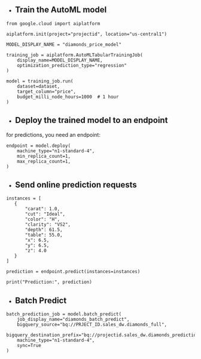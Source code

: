 + ## Train the AutoML model

```
from google.cloud import aiplatform

aiplatform.init(project="projectid", location="us-central1")

MODEL_DISPLAY_NAME = "diamonds_price_model"

training_job = aiplatform.AutoMLTabularTrainingJob(
    display_name=MODEL_DISPLAY_NAME,
    optimization_prediction_type="regression"
)

model = training_job.run(
    dataset=dataset,
    target_column="price",
    budget_milli_node_hours=1000  # 1 hour
)
```


+ ## Deploy the trained model to an endpoint
for predictions, you need an endpoint:

```
endpoint = model.deploy(
    machine_type="n1-standard-4",
    min_replica_count=1,
    max_replica_count=1,
)
```

 + ## Send online prediction requests
 
 ```
 instances = [
    {
        "carat": 1.0,
        "cut": "Ideal",
        "color": "H",
        "clarity": "VS2",
        "depth": 61.5,
        "table": 55.0,
        "x": 6.5,
        "y": 6.5,
        "z": 4.0
    }
]

prediction = endpoint.predict(instances=instances)

print("Prediction:", prediction)
```

+ ## Batch Predict
```
batch_prediction_job = model.batch_predict(
    job_display_name="diamonds_batch_predict",
    bigquery_source="bq://PRJECT_ID.sales_dw.diamonds_full",
    bigquery_destination_prefix="bq://projectid.sales_dw.diamonds_predictions",
    machine_type="n1-standard-4",
    sync=True
)
```




